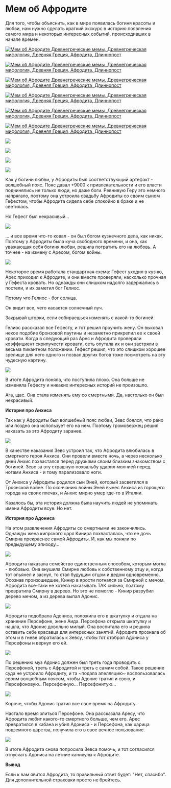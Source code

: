 # Мем об Афродите⁠⁠

Для того, чтобы объяснить, как в мире появилась богиня красоты и любви, нам нужно сделать краткий экскурс в историю появления самого мира и некоторых интересных событий, происходивших в начале времен.  

[![Мем об Афродите Древнегреческие мемы, Древнегреческая мифология, Древняя Греция, Афродита, Длиннопост](https://cs8.pikabu.ru/post_img/2017/03/05/5/1488697210172823459.jpg)](https://cs8.pikabu.ru/post_img/big/2017/03/05/5/1488697210172823459.jpg)

[![Мем об Афродите Древнегреческие мемы, Древнегреческая мифология, Древняя Греция, Афродита, Длиннопост](https://cs9.pikabu.ru/post_img/2017/03/05/5/148869721915069612.jpg)](https://cs9.pikabu.ru/post_img/big/2017/03/05/5/148869721915069612.jpg)

[![Мем об Афродите Древнегреческие мемы, Древнегреческая мифология, Древняя Греция, Афродита, Длиннопост](https://cs9.pikabu.ru/post_img/big/2017/03/05/5/1488697222115426784.jpg)](https://cs9.pikabu.ru/post_img/big/2017/03/05/5/1488697222115426784.jpg)

[![Мем об Афродите Древнегреческие мемы, Древнегреческая мифология, Древняя Греция, Афродита, Длиннопост](https://cs8.pikabu.ru/post_img/big/2017/03/05/5/14886972241669694.jpg)](https://cs8.pikabu.ru/post_img/big/2017/03/05/5/14886972241669694.jpg)

[![Мем об Афродите Древнегреческие мемы, Древнегреческая мифология, Древняя Греция, Афродита, Длиннопост](https://cs8.pikabu.ru/post_img/big/2017/03/05/5/1488697226185611533.jpg)](https://cs8.pikabu.ru/post_img/big/2017/03/05/5/1488697226185611533.jpg)

[![Мем об Афродите Древнегреческие мемы, Древнегреческая мифология, Древняя Греция, Афродита, Длиннопост](https://cs8.pikabu.ru/post_img/big/2017/03/05/5/1488697229151929620.jpg)](https://cs8.pikabu.ru/post_img/big/2017/03/05/5/1488697229151929620.jpg)

![](https://cs8.pikabu.ru/post_img/big/2017/03/05/5/148869723419086002.jpg)

![](https://cs8.pikabu.ru/post_img/big/2017/03/05/5/1488697237123680305.jpg)

![](https://cs9.pikabu.ru/post_img/big/2017/03/05/5/1488697239143448586.jpg)

![](https://cs8.pikabu.ru/post_img/big/2017/03/05/5/148869724217415113.jpg)

Как у богини любви, у Афродиты был соответствующий артефакт - волшебный пояс. Пояс давал +9000 к привлекательности и его власти подчинялись не только люди, но даже боги. Ревнивую Геру это немного напрягало, поэтому она устроила свадьбу Афродиты со своим сыном Гефестом, чтобы Афродита сидела себе спокойно в браке и не светилась.

Но Гефест был некрасивый…

![](https://cs8.pikabu.ru/post_img/2017/03/05/5/148869728212392467.jpg)

... и все время что-то ковал - он был богом кузнечного дела, как никак. Поэтому у Афродиты была куча свободного времени, и она, как уважающая себя богиня любви, решила потратить его на любовь. А точнее - на измену с Аресом, богом войны.

![](https://cs8.pikabu.ru/post_img/2017/03/05/5/1488697309163714470.jpg)

Некоторое время работала стандартная схема: Гефест уходил в кузню, Арес приходил к Афродите, и они вместе проверяли, насколько прочная у Гефеста кровать. Но однажды они слишком надолго задержались в постели, и их заметил бог Гелиос.

Потому что Гелиос - бог солнца.

Он видит все, чего касается солнечный луч.

Закрывай шторки, если собираешься изменять с какой-то богиней.

Гелиос рассказал все Гефесту, и тот решил проучить жену. Он выковал некое подобие бронзовой паутины и незаметно прикрепил ее к своей кровати. Когда в следующий раз Арес и Афродита проверяли коэффициент скрипучести кровати, сеть опутала их и они застряли в весьма пикантном положении. Гефест решил, что это слишком хорошее зрелище для него одного и позвал других богов тоже посмотреть на эту чудесную картину.

![](https://cs8.pikabu.ru/post_img/big/2017/03/05/5/1488697368180974109.jpg)

В итоге Афродита поняла, что поступила плохо. Она больше не изменяла Гефесту и никаких интересных историй не произошло.

Ага, щас. Она стала изменять ему со смертными. Да, настолько он был некрасивый.

**История про Анхиса**

Так как у Афродиты был волшебный пояс любви, Зевс боялся, что рано или поздно она использует его на нем. Поэтому громовержец решил наказать за это Афродиту заранее.

![](https://cs9.pikabu.ru/post_img/big/2017/03/05/5/1488697446170733153.jpg)

В качестве наказания Зевс устроил так, что Афродита влюбилась в смертного героя Анхиса. Они провели вместе ночь, а через несколько дней Анхис похвастался перед друзьями своим близким знакомством с богиней. Зевс за эту страшную похвальбу ударил молнией перед ногами Анхиса - и тому парализовало ноги.

От Анхиса у Афродиты родился сын Эней, который засветился в Троянской войне. По окончанию войны Эней вынес Анхиса из горящего города на своих плечах, и Анхис мирно умер где-то в Италии.

Казалось бы, эта история должна была научить людей не упоминать имени Афродиты всуе. Но нет.

**История про Адониса**

На этом развлечения Афродиты со смертными не закончились. Однажды жена кипрского царя Кинира похвасталась, что ее дочь Смирна прекраснее самой Афродиты. И, как мы поняли по предыдущему эпизоду…

![](https://cs8.pikabu.ru/post_img/big/2017/03/05/5/1488697557118441072.jpg)

Афродита наказала семейство единственным способом, которым могла - любовью. Она внушила Смирне любовь к собственному отцу и, когда тот опьянел и заснул, то стал будущим отцом и дедом одновременно. Осознав произошедшее, Кинир в ярости погнался за Смирной с мечом. Афродита все-таки не хотела наказывать ТАК сильно, поэтому превратила Смирну в дерево. Но это не помогло - Кинир разрубил дерево мечом, а из дерева выпал Адонис.

![](https://cs9.pikabu.ru/post_img/2017/03/05/5/1488697615116388629.jpg)

Афродита подобрала Адониса, положила его в шкатулку и отдала на хранение Персефоне, жене Аида. Персефона открыла шкатулку и нашла, что Адонис довольно милый. Она воспитала его и решила оставить себе красавца для интересных занятий. Афродита прознала об этом и в гневе обратилась к Зевсу, чтобы тот отобрал Адониса у Персефоны и вернул его ей.

![](https://cs8.pikabu.ru/post_img/2017/03/05/5/1488697643168574742.jpg)

По решению муз Адонис должен был треть года проводить с Персефоной, треть с Афродитой и треть с самим собой. Такое решение суда не устроило Афродиту, и та ~подала апелляцию~ воспользовалась своим волшебным поясом, чтобы Адонис тратил и свою, и Персефоновую.. Персефонную… Персефонитую…

![](https://cs8.pikabu.ru/post_img/big/2017/03/05/5/1488697677199920459.jpg)

Короче, чтобы Адонис тратил все свое время на Афродиту.

Настало время злиться Персефоне. Она рассказала Аресу, что Афродита любит какого-то смертного больше, чем его. Арес превратился в кабана и убил Адониса - и Персефона, как царица подземного царства, получила его в свое вечное пользование.

![](https://cs8.pikabu.ru/post_img/2017/03/05/5/14886976981533248.jpg)

В итоге Афродита снова попросила Зевса помочь, и тот согласился отпускать Адониса на летние каникулы к Афродите.

**Вывод**

Если к вам явится Афродита, то правильный ответ будет: "Нет, спасибо". Для дополнительной страховки просто не брейтесь.
